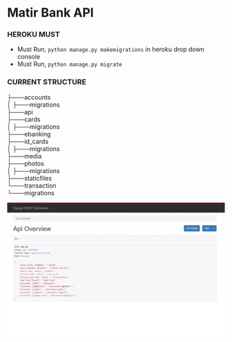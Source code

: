 # Matir Bank API

### HEROKU MUST
- Must Run, `python manage.py makemigrations` in heroku drop down console
- Must Run, `python manage.py migrate`

### CURRENT STRUCTURE
├───accounts<br />
│   ├───migrations<br />
├───api<br />
├───cards<br />
│   ├───migrations<br />
├───ebanking<br />
├───id_cards<br />
│   ├───migrations<br />
├───media<br />
├───photos<br />
│   ├───migrations<br />
├───staticfiles<br />
└───transaction<br />
    └───migrations<br />

<img src="https://github.com/matir-bank/matirbank-django/blob/08-transaction-api/Screenshot_49.jpg?raw=true" />
